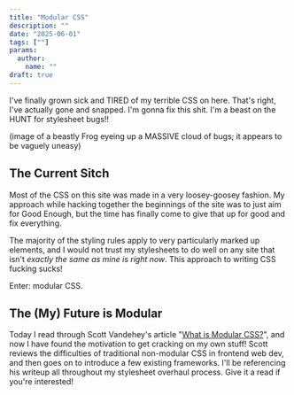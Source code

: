 ```yaml
---
title: "Modular CSS"
description: ""
date: "2025-06-01"
tags: [""]
params:
  author:
    name: ""
draft: true
---
```


I've finally grown sick and TIRED of my terrible CSS on here.
That's right, I've actually gone and snapped.
I'm gonna fix this shit.
I'm a beast on the HUNT for stylesheet bugs!!

(image of a beastly Frog eyeing up a MASSIVE cloud of bugs; it appears to be vaguely uneasy)

## The Current Sitch

Most of the CSS on this site was made in a very loosey-goosey fashion.
My approach while hacking together the beginnings of the site was to just aim for Good Enough,
but the time has finally come to give that up for good and fix everything.

The majority of the styling rules apply to very particularly marked up elements,
and I would not trust my stylesheets to do well on any site that isn't _exactly the same as mine is right now_.
This approach to writing CSS fucking sucks!

Enter: modular CSS.

## The (My) Future is Modular

Today I read through Scott Vandehey's article
"[What is Modular CSS?](https://spaceninja.com/blog/2018/what-is-modular-css/)",
and now I have found the motivation to get cracking on my own stuff!
Scott reviews the difficulties of traditional non-modular CSS in frontend web dev,
and then goes on to introduce a few existing frameworks.
I'll be referencing his writeup all throughout my stylesheet overhaul process.
Give it a read if you're interested!
